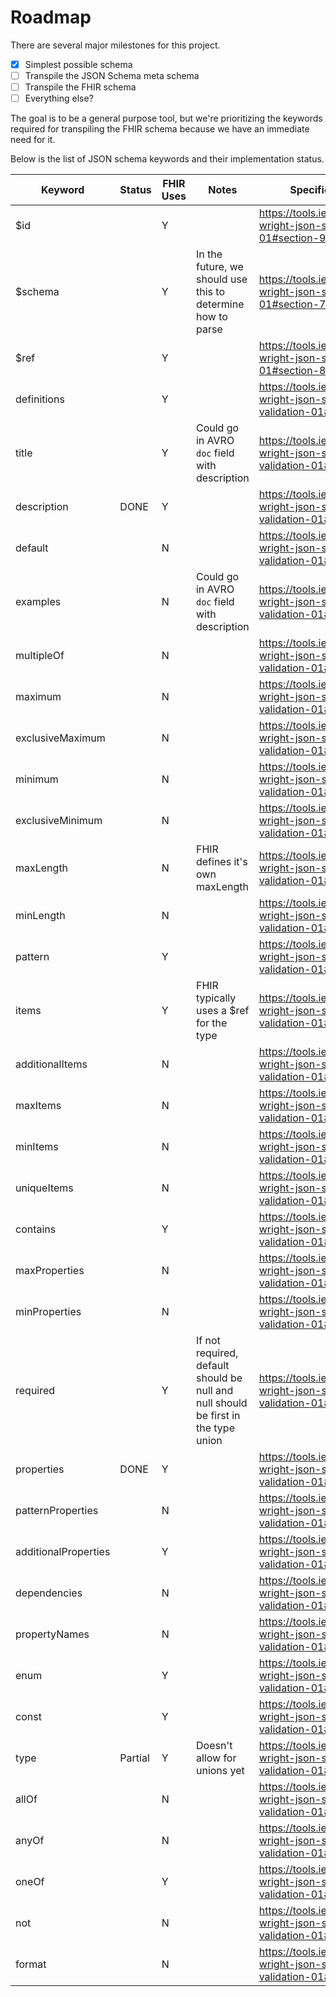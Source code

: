 # Roadmap

There are several major milestones for this project.

- [x] Simplest possible schema
- [ ] Transpile the JSON Schema meta schema
- [ ] Transpile the FHIR schema
- [ ] Everything else?

The goal is to be a general purpose tool, but we're prioritizing the keywords required for transpiling the FHIR schema because we have an immediate need for it.

Below is the list of JSON schema keywords and their implementation status.

| Keyword              | Status  | FHIR Uses | Notes                                                                               | Specification URL                                                               |
|----------------------|---------|-----------|-------------------------------------------------------------------------------------|---------------------------------------------------------------------------------|
| $id                  |         | Y         |                                                                                     | https://tools.ietf.org/html/draft-wright-json-schema-01#section-9.2             |
| $schema              |         | Y         | In the future, we should use this to determine how to parse                         | https://tools.ietf.org/html/draft-wright-json-schema-01#section-7               |
| $ref                 |         | Y         |                                                                                     | https://tools.ietf.org/html/draft-wright-json-schema-01#section-8               |
| definitions          |         | Y         |                                                                                     | https://tools.ietf.org/html/draft-wright-json-schema-validation-01#section-7.1  |
| title                |         | Y         | Could go in AVRO `doc` field with description                                       | https://tools.ietf.org/html/draft-wright-json-schema-validation-01#section-7.2  |
| description          | DONE    | Y         |                                                                                     | https://tools.ietf.org/html/draft-wright-json-schema-validation-01#section-7.2  |
| default              |         | N         |                                                                                     | https://tools.ietf.org/html/draft-wright-json-schema-validation-01#section-7.3  |
| examples             |         | N         | Could go in AVRO `doc` field with description                                       | https://tools.ietf.org/html/draft-wright-json-schema-validation-01#section-7.4  |
| multipleOf           |         | N         |                                                                                     | https://tools.ietf.org/html/draft-wright-json-schema-validation-01#section-6.1  |
| maximum              |         | N         |                                                                                     | https://tools.ietf.org/html/draft-wright-json-schema-validation-01#section-6.2  |
| exclusiveMaximum     |         | N         |                                                                                     | https://tools.ietf.org/html/draft-wright-json-schema-validation-01#section-6.3  |
| minimum              |         | N         |                                                                                     | https://tools.ietf.org/html/draft-wright-json-schema-validation-01#section-6.4  |
| exclusiveMinimum     |         | N         |                                                                                     | https://tools.ietf.org/html/draft-wright-json-schema-validation-01#section-6.5  |
| maxLength            |         | N         | FHIR defines it's own maxLength                                                     | https://tools.ietf.org/html/draft-wright-json-schema-validation-01#section-6.6  |
| minLength            |         | N         |                                                                                     | https://tools.ietf.org/html/draft-wright-json-schema-validation-01#section-6.7  |
| pattern              |         | Y         |                                                                                     | https://tools.ietf.org/html/draft-wright-json-schema-validation-01#section-6.8  |
| items                |         | Y         | FHIR typically uses a $ref for the type                                             | https://tools.ietf.org/html/draft-wright-json-schema-validation-01#section-6.9  |
| additionalItems      |         | N         |                                                                                     | https://tools.ietf.org/html/draft-wright-json-schema-validation-01#section-6.10 |
| maxItems             |         | N         |                                                                                     | https://tools.ietf.org/html/draft-wright-json-schema-validation-01#section-6.11 |
| minItems             |         | N         |                                                                                     | https://tools.ietf.org/html/draft-wright-json-schema-validation-01#section-6.12 |
| uniqueItems          |         | N         |                                                                                     | https://tools.ietf.org/html/draft-wright-json-schema-validation-01#section-6.13 |
| contains             |         | Y         |                                                                                     | https://tools.ietf.org/html/draft-wright-json-schema-validation-01#section-6.14 |
| maxProperties        |         | N         |                                                                                     | https://tools.ietf.org/html/draft-wright-json-schema-validation-01#section-6.15 |
| minProperties        |         | N         |                                                                                     | https://tools.ietf.org/html/draft-wright-json-schema-validation-01#section-6.16 |
| required             |         | Y         | If not required, default should be null  and null should be first in the type union | https://tools.ietf.org/html/draft-wright-json-schema-validation-01#section-6.17 |
| properties           | DONE    | Y         |                                                                                     | https://tools.ietf.org/html/draft-wright-json-schema-validation-01#section-6.18 |
| patternProperties    |         | N         |                                                                                     | https://tools.ietf.org/html/draft-wright-json-schema-validation-01#section-6.19 |
| additionalProperties |         | Y         |                                                                                     | https://tools.ietf.org/html/draft-wright-json-schema-validation-01#section-6.20 |
| dependencies         |         | N         |                                                                                     | https://tools.ietf.org/html/draft-wright-json-schema-validation-01#section-6.21 |
| propertyNames        |         | N         |                                                                                     | https://tools.ietf.org/html/draft-wright-json-schema-validation-01#section-6.22 |
| enum                 |         | Y         |                                                                                     | https://tools.ietf.org/html/draft-wright-json-schema-validation-01#section-6.23 |
| const                |         | Y         |                                                                                     | https://tools.ietf.org/html/draft-wright-json-schema-validation-01#section-6.24 |
| type                 | Partial | Y         | Doesn't allow for unions yet                                                        | https://tools.ietf.org/html/draft-wright-json-schema-validation-01#section-6.25 |
| allOf                |         | N         |                                                                                     | https://tools.ietf.org/html/draft-wright-json-schema-validation-01#section-6.26 |
| anyOf                |         | N         |                                                                                     | https://tools.ietf.org/html/draft-wright-json-schema-validation-01#section-6.27 |
| oneOf                |         | Y         |                                                                                     | https://tools.ietf.org/html/draft-wright-json-schema-validation-01#section-6.28 |
| not                  |         | N         |                                                                                     | https://tools.ietf.org/html/draft-wright-json-schema-validation-01#section-6.29 |
| format               |         | N         |                                                                                     | https://tools.ietf.org/html/draft-wright-json-schema-validation-01#section-8    |